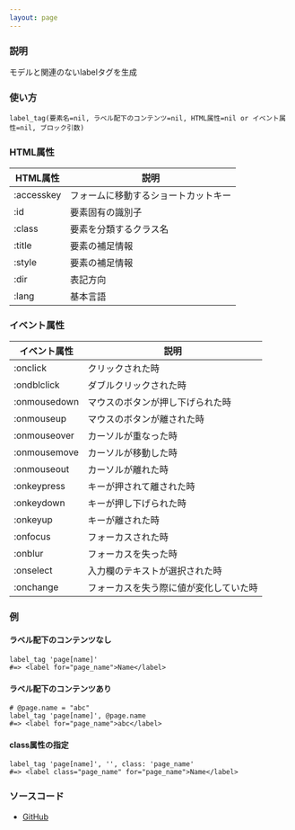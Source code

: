 ```yaml
---
layout: page
---
```


### 説明

モデルと関連のないlabelタグを生成

### 使い方

    label_tag(要素名=nil, ラベル配下のコンテンツ=nil, HTML属性=nil or イベント属性=nil, ブロック引数)

### HTML属性

| HTML属性   | 説明                                 |
| ---------- | ------------------------------------ |
| :accesskey | フォームに移動するショートカットキー |
| :id        | 要素固有の識別子                     |
| :class     | 要素を分類するクラス名               |
| :title     | 要素の補足情報                       |
| :style     | 要素の補足情報                       |
| :dir       | 表記方向                             |
| :lang      | 基本言語                             |

### イベント属性

| イベント属性 | 説明                                   |
| ------------ | -------------------------------------- |
| :onclick     | クリックされた時                       |
| :ondblclick  | ダブルクリックされた時                 |
| :onmousedown | マウスのボタンが押し下げられた時       |
| :onmouseup   | マウスのボタンが離された時             |
| :onmouseover | カーソルが重なった時                   |
| :onmousemove | カーソルが移動した時                   |
| :onmouseout  | カーソルが離れた時                     |
| :onkeypress  | キーが押されて離された時               |
| :onkeydown   | キーが押し下げられた時                 |
| :onkeyup     | キーが離された時                       |
| :onfocus     | フォーカスされた時                     |
| :onblur      | フォーカスを失った時                   |
| :onselect    | 入力欄のテキストが選択された時         |
| :onchange    | フォーカスを失う際に値が変化していた時 |

### 例

#### ラベル配下のコンテンツなし

    label_tag 'page[name]'
    #=> <label for="page_name">Name</label>

#### ラベル配下のコンテンツあり

    # @page.name = "abc"
    label_tag 'page[name]', @page.name
    #=> <label for="page_name">abc</label>

#### class属性の指定

    label_tag 'page[name]', '', class: 'page_name'
    #=> <label class="page_name" for="page_name">Name</label>

### ソースコード

- [GitHub](https://github.com/rails/rails/blob/984c3ef2775781d47efa9f541ce570daa2434a80/actionview/lib/action_view/helpers/form_tag_helper.rb#L278)
